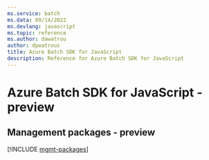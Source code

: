 ```yaml
---
ms.service: batch
ms.data: 09/14/2022
ms.devlang: javascript
ms.topic: reference
ms.author: dawatrou
author: dpwatrous
title: Azure Batch SDK for JavaScript
description: Reference for Azure Batch SDK for JavaScript
---
```

# Azure Batch SDK for JavaScript - preview

## Management packages - preview
[!INCLUDE [mgmt-packages](batch-mgmt-index.md)]
